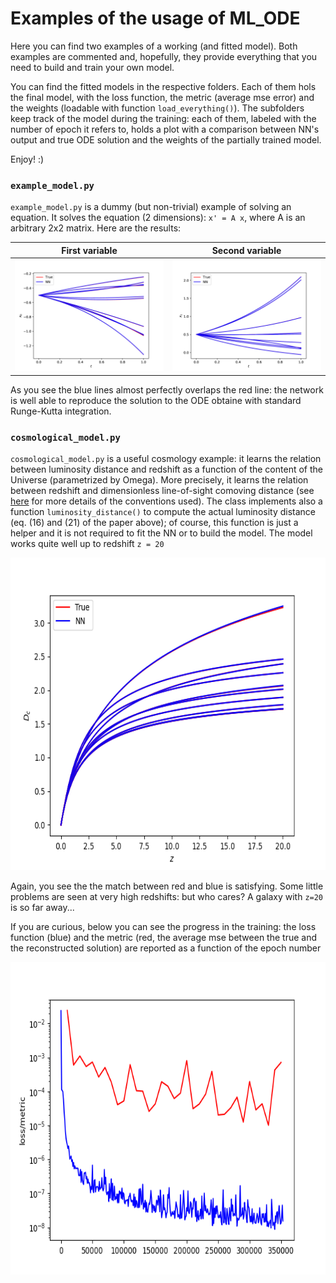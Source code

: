 # Examples of the usage of ML_ODE

Here you can find two examples of a working (and fitted model). Both examples are commented and, hopefully, they provide everything that you need to build and train your own model.

You can find the fitted models in the respective folders. Each of them hols the final model, with the loss function, the metric (average mse error) and the weights (loadable with function `load_everything()`).
The subfolders keep track of the model during the training: each of them, labeled with the number of epoch it refers to, holds a plot with a comparison between NN's output and true ODE solution and the weights of the partially trained model.

Enjoy! :)

### `example_model.py`
`example_model.py` is a dummy (but non-trivial) example of solving an equation.
It solves the equation (2 dimensions): `x' = A x`, where A is an arbitrary 2x2 matrix.
Here are the results:

First variable             |  Second variable
:-------------------------:|:-------------------------:
![](https://github.com/stefanoschmidt1995/ML_ODE/raw/main/examples/images/var0_example.png)| ![](https://github.com/stefanoschmidt1995/ML_ODE/raw/main/examples/images/var1_example.png)

As you see the blue lines almost perfectly overlaps the red line: the network is well able to reproduce the solution to the ODE obtaine with standard Runge-Kutta integration.

### `cosmological_model.py`
`cosmological_model.py` is a useful cosmology example: it learns the relation between luminosity distance and redshift as a function of the content of the Universe (parametrized by Omega). More precisely, it learns the relation between redshift and dimensionless line-of-sight comoving distance (see [here](https://arxiv.org/abs/astro-ph/9905116) for more details of the conventions used).
The class implements also a function `luminosity_distance()` to compute the actual luminosity distance (eq. (16) and (21) of the paper above); of course, this function is just a helper and it is not required to fit the NN or to build the model.
The model works quite well up to redshift `z = 20`

<center>
<img src="https://github.com/stefanoschmidt1995/ML_ODE/raw/main/examples/images/var0_cosmo.png" height="500">
</center>

Again, you see the the match between red and blue is satisfying. Some little problems are seen at very high redshifts: but who cares? A galaxy with `z=20` is so far away...

If you are curious, below you can see the progress in the training: the loss function (blue) and the metric (red, the average mse between the true and the reconstructed solution) are reported as a function of the epoch number

<center>
<img src="https://github.com/stefanoschmidt1995/ML_ODE/raw/main/examples/images/loss_cosmo.png" height="500">
</center>


























